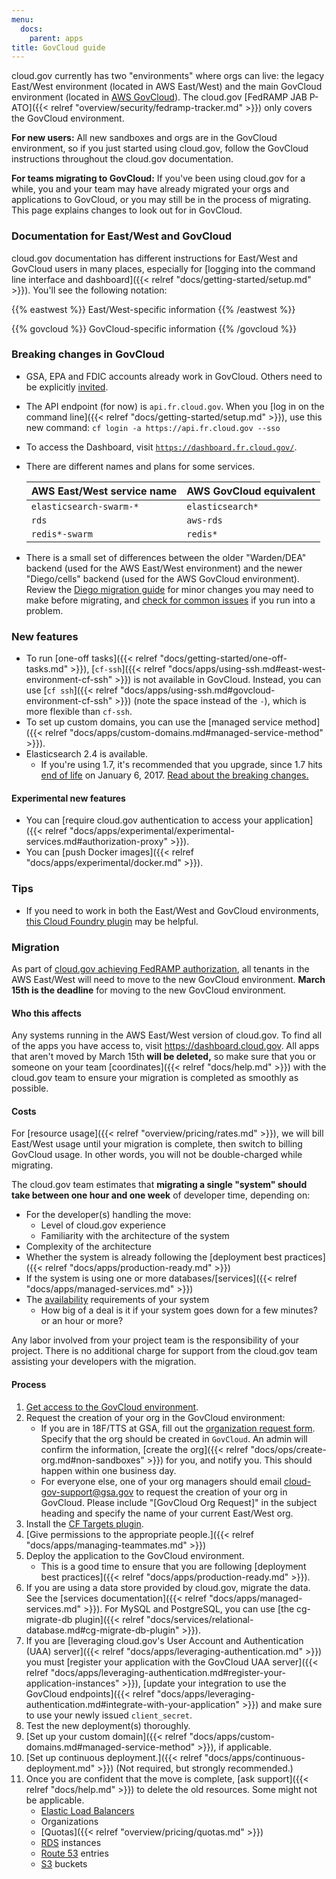 ```yaml
---
menu:
  docs:
    parent: apps
title: GovCloud guide
---
```


cloud.gov currently has two "environments" where orgs can live: the legacy East/West environment (located in AWS East/West) and the main GovCloud environment (located in [AWS GovCloud](https://aws.amazon.com/govcloud-us/)). The cloud.gov [FedRAMP JAB P-ATO]({{< relref "overview/security/fedramp-tracker.md" >}}) only covers the GovCloud environment.

**For new users:** All new sandboxes and orgs are in the GovCloud environment, so if you just started using cloud.gov, follow the GovCloud instructions throughout the cloud.gov documentation.

**For teams migrating to GovCloud:** If you've been using cloud.gov for a while, you and your team may have already migrated your orgs and applications to GovCloud, or you may still be in the process of migrating. This page explains changes to look out for in GovCloud.

### Documentation for East/West and GovCloud

cloud.gov documentation has different instructions for East/West and GovCloud users in many places, especially for [logging into the command line interface and dashboard]({{< relref "docs/getting-started/setup.md" >}}). You'll see the following notation:

{{% eastwest %}}
East/West-specific information
{{% /eastwest %}}

{{% govcloud %}}
GovCloud-specific information
{{% /govcloud %}}

### Breaking changes in GovCloud

- GSA, EPA and FDIC accounts already work in GovCloud. Others need to be explicitly [invited](https://account.fr.cloud.gov/invite).
- The API endpoint (for now) is `api.fr.cloud.gov`. When you [log in on the command line]({{< relref "docs/getting-started/setup.md" >}}), use this new command: `cf login -a https://api.fr.cloud.gov --sso`
- To access the Dashboard, visit [`https://dashboard.fr.cloud.gov/`](https://dashboard.fr.cloud.gov/).
- There are different names and plans for some services.

    | AWS East/West service name | AWS GovCloud equivalent |
    | --- | --- |
    | `elasticsearch-swarm-*` | `elasticsearch*` |
    | `rds` | `aws-rds` |
    | `redis*-swarm` | `redis*` |
    
- There is a small set of differences between the older "Warden/DEA" backend (used for the AWS East/West environment) and the newer "Diego/cells" backend (used for the AWS GovCloud environment). Review the [Diego migration guide](https://docs.cloudfoundry.org/running/apps-enable-diego.html#disable-health-checks) for minor changes you may need to make before migrating, and [check for common issues](https://docs.cloudfoundry.org/running/apps-enable-diego.html#troubleshoot) if you run into a problem.

### New features

- To run [one-off tasks]({{< relref "docs/getting-started/one-off-tasks.md" >}}), [`cf-ssh`]({{< relref "docs/apps/using-ssh.md#east-west-environment-cf-ssh" >}}) is not available in GovCloud. Instead, you can use [`cf ssh`]({{< relref "docs/apps/using-ssh.md#govcloud-environment-cf-ssh" >}}) (note the space instead of the `-`), which is more flexible than `cf-ssh`.
- To set up custom domains, you can use the [managed service method]({{< relref "docs/apps/custom-domains.md#managed-service-method" >}}).
- Elasticsearch 2.4 is available.
    - If you're using 1.7, it's recommended that you upgrade, since 1.7 hits [end of life](https://www.elastic.co/support/eol) on January 6, 2017. [Read about the breaking changes.](https://www.elastic.co/guide/en/elasticsearch/reference/2.0/breaking-changes-2.0.html)

#### Experimental new features

- You can [require cloud.gov authentication to access your application]({{< relref "docs/apps/experimental/experimental-services.md#authorization-proxy" >}}).
- You can [push Docker images]({{< relref "docs/apps/experimental/docker.md" >}}).

### Tips

- If you need to work in both the East/West and GovCloud environments, [this Cloud Foundry plugin](https://github.com/guidowb/cf-targets-plugin) may be helpful.

### Migration

As part of [cloud.gov achieving FedRAMP authorization](https://18f.gsa.gov/2016/07/18/cloud-gov-full-steam-ahead-fedramp-assessment-process/), all tenants in the AWS East/West will need to move to the new GovCloud environment. **March 15th is the deadline** for moving to the new GovCloud environment.

#### Who this affects

Any systems running in the AWS East/West version of cloud.gov. To find all of the apps you have access to, visit https://dashboard.cloud.gov. All apps that aren't moved by March 15th **will be deleted,** so make sure that you or someone on your team [coordinates]({{< relref "docs/help.md" >}}) with the cloud.gov team to ensure your migration is completed as smoothly as possible.

#### Costs

For [resource usage]({{< relref "overview/pricing/rates.md" >}}), we will bill East/West usage until your migration is complete, then switch to billing GovCloud usage. In other words, you will not be double-charged while migrating.

The cloud.gov team estimates that **migrating a single "system" should take between one hour and one week** of developer time, depending on:

* For the developer(s) handling the move:
    * Level of cloud.gov experience
    * Familiarity with the architecture of the system
* Complexity of the architecture
* Whether the system is already following the [deployment best practices]({{< relref "docs/apps/production-ready.md" >}})
* If the system is using one or more databases/[services]({{< relref "docs/apps/managed-services.md" >}})
* The [availability](https://simple.wikipedia.org/wiki/Availability) requirements of your system
    * How big of a deal is it if your system goes down for a few minutes? or an hour or more?

Any labor involved from your project team is the responsibility of your project. There is no additional charge for support from the cloud.gov team assisting your developers with the migration.

#### Process

1. [Get access to the GovCloud environment](https://account.fr.cloud.gov/signup).
1. Request the creation of your org in the GovCloud environment:
    * If you are in 18F/TTS at GSA, fill out the [organization request form](https://docs.google.com/a/gsa.gov/forms/d/e/1FAIpQLSd4HmcGfJW3EBnpewTFDD-urRFPp1LN0DcwNB_FxZgUn8ho9g/viewform?c=0&w=1). Specify that the org should be created in `GovCloud`. An admin will confirm the information, [create the org]({{< relref "docs/ops/create-org.md#non-sandboxes" >}}) for you, and notify you. This should happen within one business day.
    * For everyone else, one of your org managers should email [cloud-gov-support@gsa.gov](mailto:cloud-gov-support@gsa.gov?subject=[GovCloud%20Org%20Request]?body=The%20name%20of%20my%20East/West%20org%20is:) to request the creation of your org in GovCloud. Please include "[GovCloud Org Request]" in the subject heading and specify the name of your current East/West org.
1. Install the [CF Targets plugin](https://github.com/guidowb/cf-targets-plugin).
1. [Give permissions to the appropriate people.]({{< relref "docs/apps/managing-teammates.md" >}})
1. Deploy the application to the GovCloud environment.
    * This is a good time to ensure that you are following [deployment best practices]({{< relref "docs/apps/production-ready.md" >}}).
1. If you are using a data store provided by cloud.gov, migrate the data. See the [services documentation]({{< relref "docs/apps/managed-services.md" >}}). For MySQL and PostgreSQL, you can use [the cg-migrate-db plugin]({{< relref "docs/services/relational-database.md#cg-migrate-db-plugin" >}}).
1. If you are [leveraging cloud.gov's User Account and Authentication (UAA) server]({{< relref "docs/apps/leveraging-authentication.md" >}})
   you must [register your application with the GovCloud UAA server]({{< relref "docs/apps/leveraging-authentication.md#register-your-application-instances" >}}), [update your integration to use the GovCloud endpoints]({{< relref "docs/apps/leveraging-authentication.md#integrate-with-your-application" >}}) and make sure to use your newly issued `client_secret`.
1. Test the new deployment(s) thoroughly.
1. [Set up your custom domain]({{< relref "docs/apps/custom-domains.md#managed-service-method" >}}), if applicable.
1. [Set up continuous deployment.]({{< relref "docs/apps/continuous-deployment.md" >}}) (Not required, but strongly recommended.)
1. Once you are confident that the move is complete, [ask support]({{< relref "docs/help.md" >}}) to delete the old resources. Some might not be applicable.
    * [Elastic Load Balancers](https://aws.amazon.com/elasticloadbalancing/)
    * Organizations
    * [Quotas]({{< relref "overview/pricing/quotas.md" >}})
    * [RDS](https://aws.amazon.com/rds/) instances
    * [Route 53](https://aws.amazon.com/route53/) entries
    * [S3](https://aws.amazon.com/s3/) buckets
